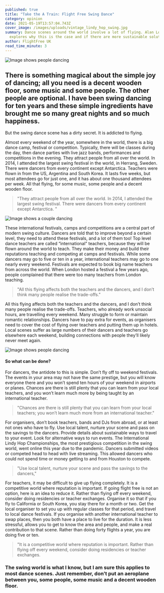 ```yaml
---
published: true
title: "Take the A Train: Flight Free Swing Dance"
category: opinion
date: 2021-05-19T13:57:04.743Z
cover_image: /images/uploads/vintage_lindy_hop_swing.jpg
summary: Dance scenes around the world involve a lot of flying. Alan Lorcan
  explores why this is the case and if there are more sustainable solutions.
author: FlightFree UK
read_time_minute: 3
---
```

![Image shows people dancing](/images/uploads/vintage_lindy_hop_swing.jpg "Some time off the ground is ok")

## There is something magical about the simple joy of dancing; all you need is a decent wooden floor, some music and some people. The other people are optional. I have been swing dancing for ten years and these simple ingredients have brought me so many great nights and so much happiness.

But the swing dance scene has a dirty secret. It is addicted to flying.

Almost every weekend of the year, somewhere in the world, there is a big dance camp, festival or competition. Typically, there will be classes during the day, then dance parties with live jazz bands, performances and competitions in the evening. They attract people from all over the world. In 2014, I attended the largest swing festival in the world, in Herrang, Sweden. There were dancers from every continent except Antarctica. Teachers were flown in from the US, Argentina and South Korea. It lasts five weeks, but most attendees go for just one, and it has about one thousand attendees per week. All that flying, for some music, some people and a decent wooden floor.

> "They attract people from all over the world. In 2014, I attended the largest swing festival. There were dancers from every continent except Antarctica. "

![Image shows a couple dancing ](/images/uploads/lindy-hop-swing-dance.jpg)

These international festivals, camps and competitions are a central part of modern swing culture. Dancers are told that to improve beyond a certain level, they need to attend these festivals, and a lot of them too! Top level dance teachers are called “international” teachers, because they will be flown around the world to teach. They make their money and build their reputations teaching and competing at camps and festivals. While some dancers may go to five or ten in a year, international teachers may go to one nearly every weekend. Festivals are expected to book big name teachers from across the world. When London hosted a festival a few years ago, people complained that there were too many teachers from London teaching.

> "All this flying affects both the teachers and the dancers, and I don’t think many people realise the trade-offs."

All this flying affects both the teachers and the dancers, and I don’t think many people realise the trade-offs. Teachers, who already work unsocial hours, are travelling every weekend. Many struggle to form or maintain romantic relationships. Dancers have to pay extra for events, as organisers need to cover the cost of flying over teachers and putting them up in hotels. Local scenes suffer as large numbers of their dancers and teachers go elsewhere each weekend, building connections with people they’ll likely never meet again.

![Image shows people dancing ](/images/uploads/lindy-hop-dancing.jpg)

#### So what can be done?

For dancers, the antidote to this is simple. Don’t fly off to weekend festivals. The events in your area may not have the same prestige, but you will know everyone there and you won’t spend ten hours of your weekend in airports or planes. Chances are there is still plenty that you can learn from your local teachers, and you won’t learn much more by being taught by an international teacher.

> "Chances are there is still plenty that you can learn from your local teachers; you won’t learn much more from an international teacher."

For organisers, don’t book teachers, bands and DJs from abroad, or at least not ones who have to fly. Use local talent, nurture your scene and pass on the savings to the dancers. Provide details about sustainable ways to travel to your event. Look for alternative ways to run events. The International Lindy Hop Championships, the most prestigious competition in the swing world, went online this year due to the pandemic. Dancers submitted videos or competed head to head with live streaming. This allowed dancers who could not spend time or money getting to and from Houston to compete.

> "Use local talent, nurture your scene and pass the savings to the dancers,"

For teachers, it may be difficult to give up flying completely. It is a competitive world where reputation is important. If going flight free is not an option, here is an idea to reduce it. Rather than flying off every weekend, consider doing residencies or teacher exchanges. Organise it so that if you fly to California or South Korea, you stay there for a month or two. Get the local organiser to set you up with regular classes for that period, and travel to local dance festivals. If you organise with another international teacher to swap places, then you both have a place to live for the duration. It is less stressful, allows you to get to know the area and people, and make a real contribution to that scene. Rather than doing forty flights a year, you are doing five or ten.

> "It is a competitive world where reputation is important. Rather than flying off every weekend, consider doing residencies or teacher exchanges. 

### The swing world is what I know, but I am sure this applies to most dance scenes. Just remember, don’t put an aeroplane between you, some people, some music and a decent wooden floor.